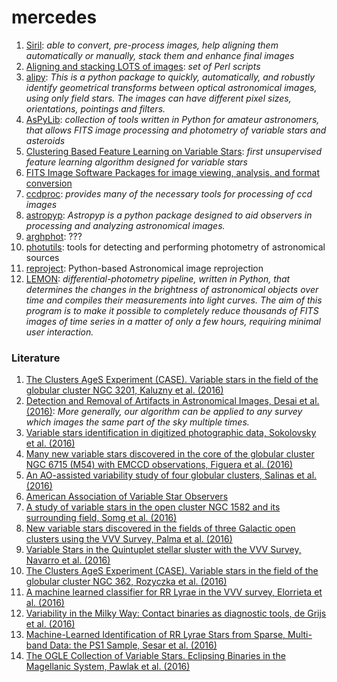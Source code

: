 # mercedes

1. [Siril](http://free-astro.vinvin.tf/index.php/Siril): *able to convert, pre-process images, help aligning them automatically or manually, stack them and enhance final images*
2. [Aligning and stacking LOTS of images](http://spiff.rit.edu/classes/phys373/lectures/align/align_scripts.html): *set of Perl scripts*
3. [alipy](http://obswww.unige.ch/~tewes/alipy/index.html): *This is a python package to quickly, automatically, and robustly identify geometrical transforms between optical astronomical images, using only field stars. The images can have different pixel sizes, orientations, pointings and filters.*
4. [AsPyLib](http://www.aspylib.com/): *collection of tools written in Python for amateur astronomers, that allows FITS image processing and photometry of variable stars and asteroids*
5. [Clustering Based Feature Learning on Variable Stars](http://adsabs.harvard.edu/abs/2016arXiv160208977M): *first unsupervised feature learning algorithm designed for variable stars*
6. [FITS Image Software Packages for image viewing, analysis, and format conversion](http://fits.gsfc.nasa.gov/fits_viewer.html)
7. [ccdproc](https://github.com/astropy/ccdproc): *provides many of the necessary tools for processing of ccd images*
8. [astropyp](https://github.com/fred3m/astropyp): *Astropyp is a python package designed to aid observers in processing and analyzing astronomical images.*
9. [arghphot](https://github.com/balbinot/arghphot): ???
10. [photutils](https://photutils.readthedocs.io): tools for detecting and performing photometry of astronomical sources
11. [reproject](https://github.com/astrofrog/reproject): Python-based Astronomical image reprojection
12. [LEMON](https://github.com/vterron/lemon/): *differential-photometry pipeline, written in Python, that determines the changes in the brightness of astronomical objects over time and compiles their measurements into light curves. The aim of this program is to make it possible to completely reduce thousands of FITS images of time series in a matter of only a few hours, requiring minimal user interaction.*

### Literature

1. [The Clusters AgeS Experiment (CASE). Variable stars in the field of the globular cluster NGC 3201, Kaluzny et al. (2016)](http://adsabs.harvard.edu/abs/2016arXiv160401362K)
2. [Detection and Removal of Artifacts in Astronomical Images, Desai et al. (2016)](http://arxiv.org/abs/1601.07182): *More generally, our algorithm can be applied to any survey which images the same part of the sky multiple times.*
3. [Variable stars identification in digitized photographic data, Sokolovsky et al. (2016)](http://adsabs.harvard.edu/abs/2016arXiv160503571S)
4. [Many new variable stars discovered in the core of the globular cluster NGC 6715 (M54) with EMCCD observations, Figuera et al. (2016)](http://adsabs.harvard.edu/abs/2016arXiv160506141F)
5. [An AO-assisted variability study of four globular clusters, Salinas et al. (2016)](http://adsabs.harvard.edu/abs/2016arXiv160506517S)
6. [American Association of Variable Star Observers](https://www.aavso.org/)
7. [A study of variable stars in the open cluster NGC 1582 and its surrounding field, Somg et al. (2016)](http://adsabs.harvard.edu/abs/2016arXiv160604792S)
8. [New variable stars discovered in the fields of three Galactic open clusters using the VVV Survey, Palma et al. (2016)](http://adsabs.harvard.edu/abs/2016arXiv160605028P)
9. [Variable Stars in the Quintuplet stellar sluster with the VVV Survey, Navarro et al. (2016)](http://adsabs.harvard.edu/abs/2016arXiv160701795N)
10. [The Clusters AgeS Experiment (CASE). Variable stars in the field of the globular cluster NGC 362, Rozyczka et al. (2016)](http://adsabs.harvard.edu/abs/2016arXiv161002173R)
11. [A machine learned classifier for RR Lyrae in the VVV survey, Elorrieta et al. (2016)](http://adsabs.harvard.edu/abs/2016arXiv161005707E)
12. [Variability in the Milky Way: Contact binaries as diagnostic tools, de Grijs et al. (2016)](https://arxiv.org/abs/1611.08409)
13. [Machine-Learned Identification of RR Lyrae Stars from Sparse, Multi-band Data: the PS1 Sample, Sesar et al. (2016)](http://adsabs.harvard.edu/abs/2016arXiv161108596S)
14. [The OGLE Collection of Variable Stars. Eclipsing Binaries in the Magellanic System, Pawlak et al. (2016)](http://adsabs.harvard.edu/abs/2016arXiv161206394P)

